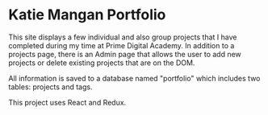 # Katie Mangan Portfolio

This site displays a few individual and also group projects that I have completed during my time at Prime Digital Academy. In addition to a projects page, there is an Admin page that allows the user to add new projects or delete existing projects that are on the DOM.

All information is saved to a database named "portfolio" which includes two tables: projects and tags. 

This project uses React and Redux.
